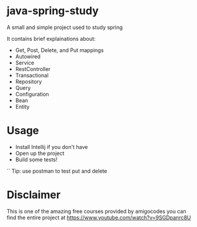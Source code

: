 # java-spring-study
A small and simple project used to study spring

It contains brief explainations about:
- Get, Post, Delete, and Put mappings
- Autowired
- Service
- RestController
- Transactional
- Repository
- Query
- Configuration
- Bean
- Entity

# Usage
- Install Intellij if you don't have
- Open up the project
- Build some tests!


´´ Tip: use postman to test put and delete

# Disclaimer
This is one of the amazing free courses provided by amigocodes you can find the entire project at <a>https://www.youtube.com/watch?v=9SGDpanrc8U</a>
